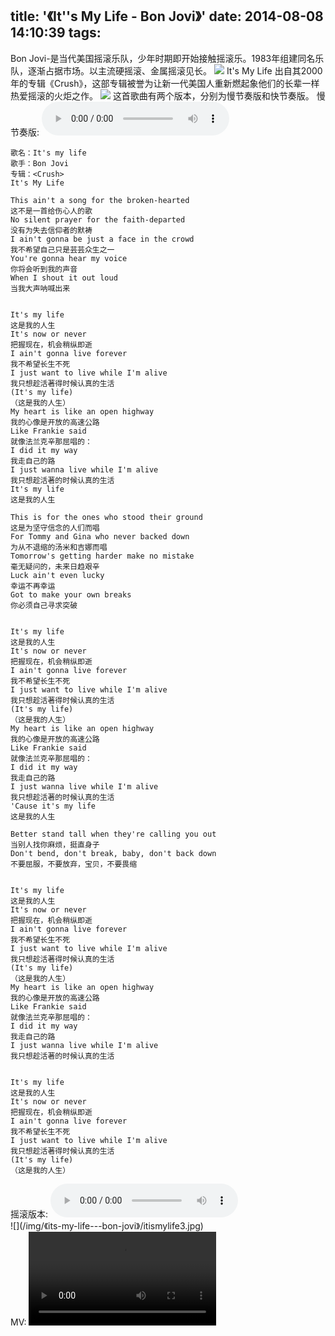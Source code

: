 title: '《It''s My Life - Bon Jovi》'
date: 2014-08-08 14:10:39
tags:
---

Bon Jovi-是当代美国摇滚乐队，少年时期即开始接触摇滚乐。1983年组建同名乐队，逐渐占据市场。以主流硬摇滚、金属摇滚见长。
![](/img/《its-my-life---bon-jovi》/bonjovi.jpg)
It's My Life 出自其2000年的专辑《Crush》，这部专辑被誉为让新一代美国人重新燃起象他们的长辈一样热爱摇滚的火炬之作。
![](/img/《its-my-life---bon-jovi》/itismylife.jpg)
这首歌曲有两个版本，分别为慢节奏版和快节奏版。
慢节奏版:
<audio controls="controls" src="/img/《its-my-life---bon-jovi》/manban.mp3" />
歌词及翻译：
```
歌名：It's my life
歌手：Bon Jovi
专辑：<Crush>
It's My Life 

This ain't a song for the broken-hearted 
这不是一首给伤心人的歌 
No silent prayer for the faith-departed 
没有为失去信仰者的默祷 
I ain't gonna be just a face in the crowd 
我不希望自己只是芸芸众生之一 
You're gonna hear my voice 
你将会听到我的声音 
When I shout it out loud 
当我大声呐喊出来 


It's my life 
这是我的人生 
It's now or never 
把握现在，机会稍纵即逝 
I ain't gonna live forever 
我不希望长生不死 
I just want to live while I'm alive 
我只想趁活著得时候认真的生活 
(It's my life) 
（这是我的人生） 
My heart is like an open highway 
我的心像是开放的高速公路 
Like Frankie said 
就像法兰克辛那屈唱的： 
I did it my way 
我走自己的路 
I just wanna live while I'm alive 
我只想趁活著的时候认真的生活 
It's my life 
这是我的人生 

This is for the ones who stood their ground 
这是为坚守信念的人们而唱 
For Tommy and Gina who never backed down 
为从不退缩的汤米和吉娜而唱 
Tomorrow's getting harder make no mistake 
毫无疑问的，未来日趋艰辛 
Luck ain't even lucky 
幸运不再幸运 
Got to make your own breaks 
你必须自己寻求突破 


It's my life 
这是我的人生 
It's now or never 
把握现在，机会稍纵即逝 
I ain't gonna live forever 
我不希望长生不死 
I just want to live while I'm alive 
我只想趁活著得时候认真的生活 
(It's my life) 
（这是我的人生） 
My heart is like an open highway 
我的心像是开放的高速公路 
Like Frankie said 
就像法兰克辛那屈唱的： 
I did it my way 
我走自己的路 
I just wanna live while I'm alive 
我只想趁活著的时候认真的生活 
'Cause it's my life 
这是我的人生 

Better stand tall when they're calling you out 
当别人找你麻烦，挺直身子 
Don't bend, don't break, baby, don't back down 
不要屈服，不要放弃，宝贝，不要畏缩 


It's my life 
这是我的人生 
It's now or never 
把握现在，机会稍纵即逝 
I ain't gonna live forever 
我不希望长生不死 
I just want to live while I'm alive 
我只想趁活著得时候认真的生活 
(It's my life) 
（这是我的人生） 
My heart is like an open highway 
我的心像是开放的高速公路 
Like Frankie said 
就像法兰克辛那屈唱的： 
I did it my way 
我走自己的路 
I just wanna live while I'm alive 
我只想趁活著的时候认真的生活 


It's my life 
这是我的人生 
It's now or never 
把握现在，机会稍纵即逝 
I ain't gonna live forever 
我不希望长生不死 
I just want to live while I'm alive 
我只想趁活著得时候认真的生活 
(It's my life) 
（这是我的人生）
```

<div>
摇滚版本:
<audio controls="controls" src="/img/《its-my-life---bon-jovi》/yaogunban.mp3" />
</div>
![](/img/《its-my-life---bon-jovi》/itismylife3.jpg)
<div>
MV:
<video controls="controls" src="/img/《its-my-life---bon-jovi》/4.mp4" />
</div>
